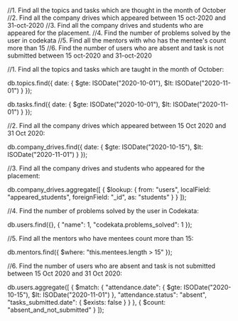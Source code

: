 //1. Find all the topics and tasks which are thought in the month of October
//2. Find all the company drives which appeared between 15 oct-2020 and 31-oct-2020
//3. Find all the company drives and students who are appeared for the placement.
//4. Find the number of problems solved by the user in codekata
//5. Find all the mentors with who has the mentee's count more than 15
//6. Find the number of users who are absent and task is not submitted  between 15 oct-2020 and 31-oct-2020



//1. Find all the topics and tasks which are taught in the month of October:


db.topics.find({
  date: {
    $gte: ISODate("2020-10-01"),
    $lt: ISODate("2020-11-01")
  }
});

db.tasks.find({
  date: {
    $gte: ISODate("2020-10-01"),
    $lt: ISODate("2020-11-01")
  }
});


//2. Find all the company drives which appeared between 15 Oct 2020 and 31 Oct 2020:


db.company_drives.find({
  date: {
    $gte: ISODate("2020-10-15"),
    $lt: ISODate("2020-11-01")
  }
});


//3. Find all the company drives and students who appeared for the placement:


db.company_drives.aggregate([
  {
    $lookup: {
      from: "users",
      localField: "appeared_students",
      foreignField: "_id",
      as: "students"
    }
  }
]);


//4. Find the number of problems solved by the user in Codekata:

db.users.find({}, {
  "name": 1,
  "codekata.problems_solved": 1
});


//5. Find all the mentors who have mentees count more than 15:

db.mentors.find({
  $where: "this.mentees.length > 15"
});


//6. Find the number of users who are absent and task is not submitted between 15 Oct 2020 and 31 Oct 2020:

db.users.aggregate([
  {
    $match: {
      "attendance.date": {
        $gte: ISODate("2020-10-15"),
        $lt: ISODate("2020-11-01")
      },
      "attendance.status": "absent",
      "tasks_submitted.date": {
        $exists: false
      }
    }
  },
  {
    $count: "absent_and_not_submitted"
  }
]);
